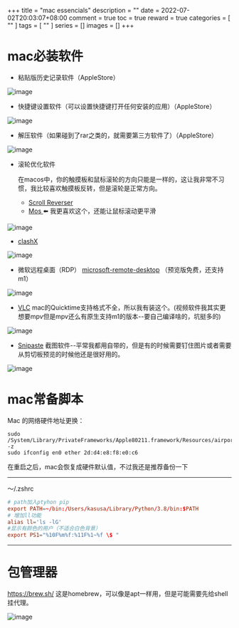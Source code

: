 +++
title = "mac essencials"
description = ""
date = 2022-07-02T20:03:07+08:00
comment = true
toc = true
reward = true
categories = [
  ""
]
tags = [
  ""
]
series = []
images = []
+++
# mac必装软件
- 粘贴版历史记录软件（AppleStore）

![image](https://image.baidu.com/search/down?url=https://tvax1.sinaimg.cn/large/0083vuQJly1h3su6ef38mj30kk09amyk.jpg)
- 快捷键设置软件（可以设置快捷键打开任何安装的应用）（AppleStore）

![image](https://image.baidu.com/search/down?url=https://tva2.sinaimg.cn/large/0083vuQJly1h3su7a8wj3j307u096t9c.jpg)
- 解压软件（如果碰到了rar之类的，就需要第三方软件了）（AppleStore）

![image](https://image.baidu.com/search/down?url=https://tvax3.sinaimg.cn/large/0083vuQJly1h3su954sxkj309g0aa3zm.jpg)

- 滚轮优化软件

    在macos中，你的触摸板和鼠标滚轮的方向只能是一样的，这让我非常不习惯，我比较喜欢触摸板反转，但是滚轮是正常方向。

   - [ Scroll Reverser ](https://pilotmoon.com/scrollreverser/)
   - [ Mos ](https://github.com/Caldis/Mos) ⬅️ 我更喜欢这个，还能让鼠标滚动更平滑
 
![image](https://image.baidu.com/search/down?url=https://tvax2.sinaimg.cn/large/0083vuQJly1h3suamga44j30k009m40v.jpg)

- [clashX]( https://github.com/yichengchen/clashX)

![image](https://image.baidu.com/search/down?url=https://tva3.sinaimg.cn/large/0083vuQJly1h3susw0jtfj30bo09w3zu.jpg)

- 微软远程桌面（RDP） [microsoft-remote-desktop](https://install.appcenter.ms/orgs/rdmacios-k2vy/apps/microsoft-remote-desktop-for-mac/distribution_groups/all-users-of-microsoft-remote-desktop-for-mac) （预览版免费，还支持m1）

![image](https://image.baidu.com/search/down?url=https://tvax3.sinaimg.cn/large/0083vuQJly1h3sux0ldadj30cm09sgmr.jpg)

- [VLC](https://www.videolan.org/vlc/) mac的Quicktime支持格式不全，所以我有装这个。(视频软件我其实更想要mpv但是mpv还么有原生支持m1的版本--要自己编译啥的，坑挺多的)

![image](https://image.baidu.com/search/down?url=https://tvax3.sinaimg.cn/large/0083vuQJly1h3sv1jsbnoj30ag09k3zi.jpg)

- [Snipaste](https://www.snipaste.com/) 截图软件--平常我都用自带的，但是有的时候需要钉住图片或者需要从剪切板预览的时候他还是很好用的。

![image](https://image.baidu.com/search/down?url=https://tvax4.sinaimg.cn/large/0083vuQJly1h3sv6oesrdj30as08igm0.jpg)

# mac常备脚本

Mac 的网络硬件地址更换：
```
sudo /System/Library/PrivateFrameworks/Apple80211.framework/Resources/airport -z
sudo ifconfig en0 ether 2d:d4:e8:f8:e0:c6
```

在重启之后，mac会恢复成硬件默认值，不过我还是推荐备份一下

---

 ～/.zshrc
```conf
# path加入ptyhon pip
export PATH=~/bin:/Users/kasusa/Library/Python/3.8/bin:$PATH
# 增加ll功能
alias ll='ls -lG'
#显示有颜色的用户（不适合白色背景）
export PS1="%10F%m%f:%11F%1~%f \$ "


```

---

# 包管理器

https://brew.sh/ 这是homebrew，可以像是apt一样用，但是可能需要先给shell挂代理。

![image](https://image.baidu.com/search/down?url=https://tva4.sinaimg.cn/large/0083vuQJly1h3svdogcxyj31em0iin0u.jpg)

